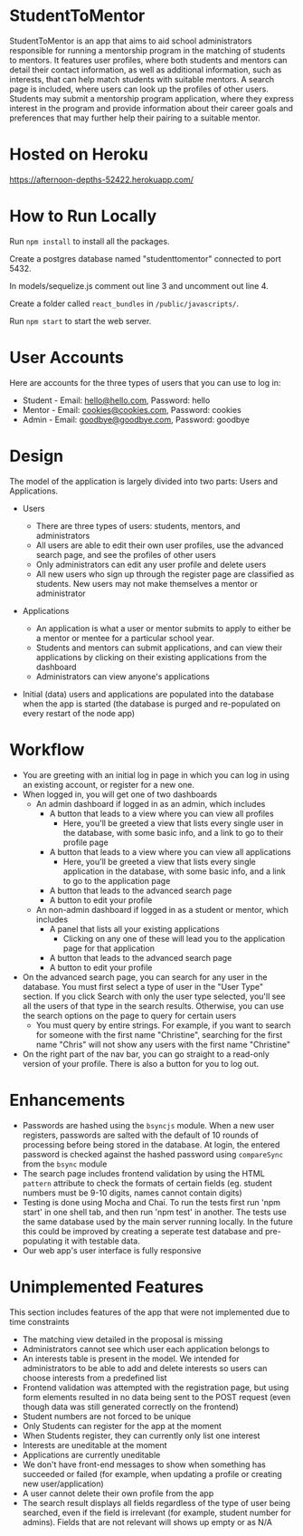 # StudentToMentor

StudentToMentor is an app that aims to aid school administrators responsible for running a mentorship program in the matching of students to mentors. It features user profiles, where both students and mentors can detail their contact information, as well as additional information, such as interests, that can help match students with suitable mentors. A search page is included, where users can look up the profiles of other users. Students may submit a mentorship program application, where they express interest in the program and provide information about their career goals and preferences that may further help their pairing to a suitable mentor.

# Hosted on Heroku

https://afternoon-depths-52422.herokuapp.com/

# How to Run Locally

Run `npm install` to install all the packages.

Create a postgres database named "studenttomentor" connected to port 5432.

In models/sequelize.js comment out line 3 and uncomment out line 4.

Create a folder called `react_bundles` in `/public/javascripts/`.

Run `npm start` to start the web server.

# User Accounts

Here are accounts for the three types of users that you can use to log in:
- Student - Email: hello@hello.com, Password: hello
- Mentor - Email: cookies@cookies.com, Password: cookies
- Admin - Email: goodbye@goodbye.com, Password: goodbye

# Design

The model of the application is largely divided into two parts: Users and Applications.

- Users
  - There are three types of users: students, mentors, and administrators
  - All users are able to edit their own user profiles, use the advanced search page, and see the profiles of other users
  - Only administrators can edit any user profile and delete users
  - All new users who sign up through the register page are classified as students. New users may not make themselves a mentor or administrator

- Applications
  - An application is what a user or mentor submits to apply to either be a mentor or mentee for a particular school year.
  - Students and mentors can submit applications, and can view their applications by clicking on their existing applications from the dashboard
  - Administrators can view anyone's applications
  
- Initial (data) users and applications are populated into the database when the app is started (the database is purged and re-populated on every restart of the node app)

# Workflow

- You are greeting with an initial log in page in which you can log in using an existing account, or register for a new one. 
- When logged in, you will get one of two dashboards
  - An admin dashboard if logged in as an admin, which includes 
    - A button that leads to a view where you can view all profiles
      - Here, you'll be greeted a view that lists every single user in the database, with some basic info, and a link to go to their profile page
    - A button that leads to a view where you can view all applications
      - Here, you'll be greeted a view that lists every single application in the database, with some basic info, and a link to go to the application page
    - A button that leads to the advanced search page
    - A button to edit your profile
  - An non-admin dashboard if logged in as a student or mentor, which includes 
    - A panel that lists all your existing applications
      - Clicking on any one of these will lead you to the application page for that application
    - A button that leads to the advanced search page
    - A button to edit your profile
- On the advanced search page, you can search for any user in the database. You must first select a type of user in the "User Type" section. If you click Search with only the user type selected, you'll see all the users of that type in the search results. Otherwise, you can use the search options on the page to query for certain users
  - You must query by entire strings. For example, if you want to search for someone with the first name "Christine", searching for the first name "Chris" will not show any users with the first name "Christine"
- On the right part of the nav bar, you can go straight to a read-only version of your profile. There is also a button for you to log out. 

# Enhancements

- Passwords are hashed using the `bsyncjs` module. When a new user registers, passwords are salted with the default of 10 rounds of processing before being stored in the database. At login, the entered password is checked against the hashed password using `compareSync` from the `bsync` module
- The search page includes frontend validation by using the HTML `pattern` attribute to check the formats of certain fields (eg. student numbers must be 9-10 digits, names cannot contain digits)
- Testing is done using Mocha and Chai. To run the tests first run 'npm start' in one shell tab, and then run 'npm test' in another. The tests use the same database used by the main server running locally. In the future this could be improved by creating a seperate test database and pre-populating it with testable data.
- Our web app's user interface is fully responsive

# Unimplemented Features

This section includes features of the app that were not implemented due to time constraints

- The matching view detailed in the proposal is missing
- Administrators cannot see which user each application belongs to
- An interests table is present in the model. We intended for administrators to be able to add and delete interests so users can choose interests from a predefined list
- Frontend validation was attempted with the registration page, but using form elements resulted in no data being sent to the POST request (even though data was still generated correctly on the frontend)
- Student numbers are not forced to be unique
- Only Students can register for the app at the moment
- When Students register, they can currently only list one interest
- Interests are uneditable at the moment
- Applications are currently uneditable
- We don't have front-end messages to show when something has succeeded or failed (for example, when updating a profile or creating new user/application)
- A user cannot delete their own profile from the app
- The search result displays all fields regardless of the type of user being searched, even if the field is irrelevant (for example, student number for admins). Fields that are not relevant will shows up empty or as N/A
